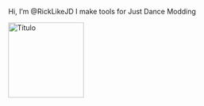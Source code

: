 Hi, I’m @RickLikeJD
I make tools for Just Dance Modding

<!---
RickLikeJD/RickLikeJD is a ✨ special ✨ repository because its `README.md` (this file) appears on your GitHub profile.
You can click the Preview link to take a look at your changes.
--->

<a href="https://open.spotify.com/embed/playlist/6sxveeaS27WO4ehPsVX4xq?utm_source=generator">
  <img src="https://avatars.githubusercontent.com/u/90710434" alt="Título" height="152" frameBorder="0" allowfullscreen="" allow="autoplay; clipboard-write; encrypted-media; fullscreen; picture-in-picture" loading="lazy">
</a>
